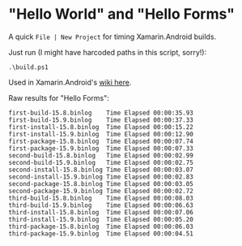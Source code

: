 # "Hello World" and "Hello Forms"

A quick `File | New Project` for timing Xamarin.Android builds.

Just run (I might have harcoded paths in this script, sorry!):

    .\build.ps1

Used in Xamarin.Android's [wiki here](https://github.com/xamarin/xamarin-android/wiki/Build-Performance-Ideas).

Raw results for "Hello Forms":
```
first-build-15.8.binlog    Time Elapsed 00:00:35.93
first-build-15.9.binlog    Time Elapsed 00:00:37.33
first-install-15.8.binlog  Time Elapsed 00:00:15.22
first-install-15.9.binlog  Time Elapsed 00:00:12.90
first-package-15.8.binlog  Time Elapsed 00:00:07.74
first-package-15.9.binlog  Time Elapsed 00:00:07.33
second-build-15.8.binlog   Time Elapsed 00:00:02.99
second-build-15.9.binlog   Time Elapsed 00:00:02.75
second-install-15.8.binlog Time Elapsed 00:00:03.07
second-install-15.9.binlog Time Elapsed 00:00:02.83
second-package-15.8.binlog Time Elapsed 00:00:03.05
second-package-15.9.binlog Time Elapsed 00:00:02.72
third-build-15.8.binlog    Time Elapsed 00:00:08.03
third-build-15.9.binlog    Time Elapsed 00:00:06.63
third-install-15.8.binlog  Time Elapsed 00:00:07.06
third-install-15.9.binlog  Time Elapsed 00:00:05.20
third-package-15.8.binlog  Time Elapsed 00:00:06.03
third-package-15.9.binlog  Time Elapsed 00:00:04.51
```